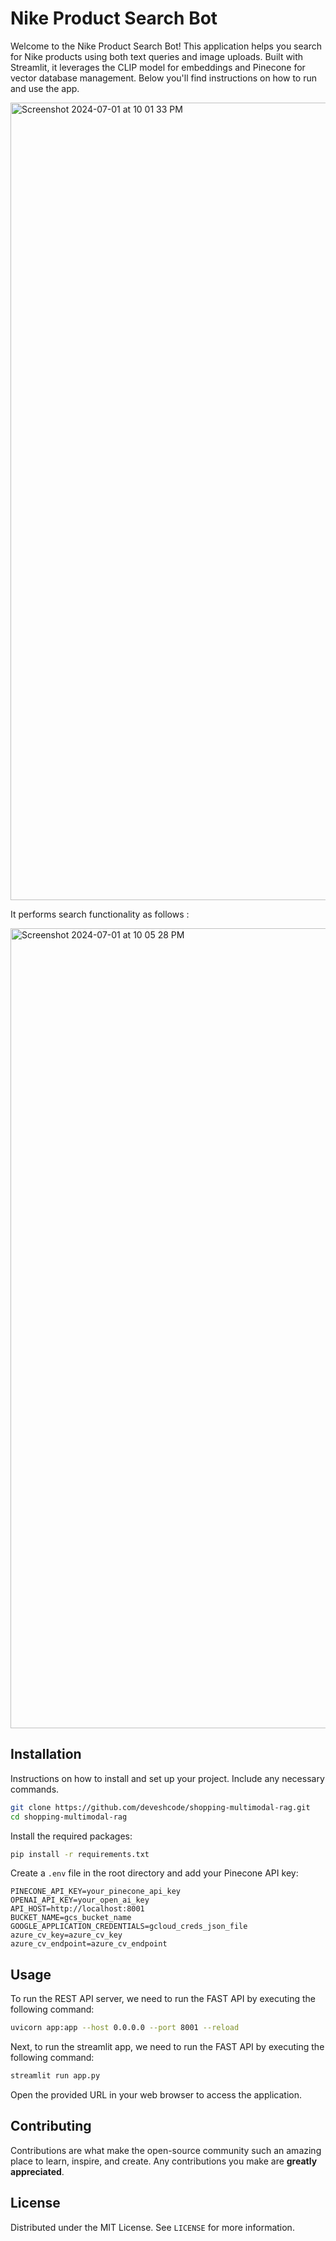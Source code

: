 # Nike Product Search Bot

Welcome to the Nike Product Search Bot! This application helps you search for Nike products using both text queries and image uploads. Built with Streamlit, it leverages the CLIP model for embeddings and Pinecone for vector database management. Below you'll find instructions on how to run and use the app.

<img width="1276" alt="Screenshot 2024-07-01 at 10 01 33 PM" src="https://github.com/deveshcode/shopping-multimodal-rag/assets/37287532/6de1a49e-242e-4836-bcf8-dca0e9346eba">

It performs search functionality as follows : 

<img width="1280" alt="Screenshot 2024-07-01 at 10 05 28 PM" src="https://github.com/deveshcode/shopping-multimodal-rag/assets/37287532/ce713ad3-4df3-4067-8004-5019404546c2">


## Installation

Instructions on how to install and set up your project. Include any necessary commands.

```bash
git clone https://github.com/deveshcode/shopping-multimodal-rag.git
cd shopping-multimodal-rag
```

Install the required packages:

```bash
pip install -r requirements.txt
```

Create a `.env` file in the root directory and add your Pinecone API key:

```env
PINECONE_API_KEY=your_pinecone_api_key
OPENAI_API_KEY=your_open_ai_key
API_HOST=http://localhost:8001
BUCKET_NAME=gcs_bucket_name 
GOOGLE_APPLICATION_CREDENTIALS=gcloud_creds_json_file
azure_cv_key=azure_cv_key
azure_cv_endpoint=azure_cv_endpoint
```

## Usage

To run the REST API server, we need to run the FAST API by executing the following command:

```bash
uvicorn app:app --host 0.0.0.0 --port 8001 --reload
```

Next, to run the streamlit app, we need to run the FAST API by executing the following command:

```bash
streamlit run app.py
```
Open the provided URL in your web browser to access the application.

## Contributing

Contributions are what make the open-source community such an amazing place to learn, inspire, and create. Any contributions you make are **greatly appreciated**.

## License

Distributed under the MIT License. See `LICENSE` for more information.

